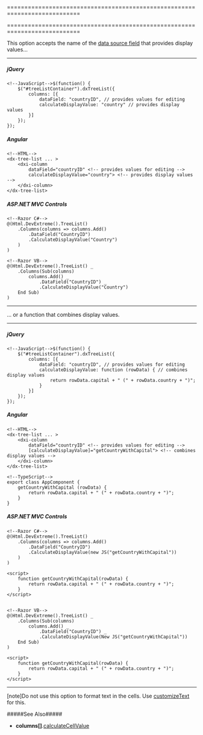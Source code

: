 <!--**
/*-------------------------------------------
    Auto-generated file. Do not modify.
-------------------------------------------

**-->
===========================================================================
<!--merge--><!--/merge-->
===========================================================================

<!--fullDescription-->
This option accepts the name of the [data source field]({basewidgetpath}/Configuration/#dataSource) that provides display values...

---
##### jQuery

    <!--JavaScript-->$(function() {
        $("#treeListContainer").dxTreeList({
            columns: [{
                dataField: "countryID", // provides values for editing
                calculateDisplayValue: "country" // provides display values
            }]
        });
    });

##### Angular

    <!--HTML-->
    <dx-tree-list ... >
        <dxi-column
            dataField="countryID" <!-- provides values for editing -->
            calculateDisplayValue="country"> <!-- provides display values -->
        </dxi-column>
    </dx-tree-list>

##### ASP.NET MVC Controls

    <!--Razor C#-->
    @(Html.DevExtreme().TreeList()
        .Columns(columns => columns.Add()
            .DataField("CountryID")
            .CalculateDisplayValue("Country")
        )
    )
    
    <!--Razor VB-->
    @(Html.DevExtreme().TreeList() _
        .Columns(Sub(columns)
            columns.Add() _
                .DataField("CountryID") _
                .CalculateDisplayValue("Country")
        End Sub)        
    )

---

... or a function that combines display values.

---
##### jQuery

    <!--JavaScript-->$(function() {
        $("#treeListContainer").dxTreeList({
            columns: [{
                dataField: "countryID", // provides values for editing
                calculateDisplayValue: function (rowData) { // combines display values
                    return rowData.capital + " (" + rowData.country + ")";
                }
            }]
        });
    });

##### Angular

    <!--HTML-->
    <dx-tree-list ... >
        <dxi-column
            dataField="countryID" <!-- provides values for editing -->
            [calculateDisplayValue]="getCountryWithCapital"> <!-- combines display values -->
        </dxi-column>
    </dx-tree-list>

    <!--TypeScript-->
    export class AppComponent {
        getCountryWithCapital (rowData) {
            return rowData.capital + " (" + rowData.country + ")";
        }
    }

##### ASP.NET MVC Controls

    <!--Razor C#-->
    @(Html.DevExtreme().TreeList()
        .Columns(columns => columns.Add()
            .DataField("CountryID")
            .CalculateDisplayValue(new JS("getCountryWithCapital"))
        )
    )
    
    <script>
        function getCountryWithCapital(rowData) {
            return rowData.capital + " (" + rowData.country + ")";
        }        
    </script>
    

    <!--Razor VB-->
    @(Html.DevExtreme().TreeList() _
        .Columns(Sub(columns)
            columns.Add() _
                .DataField("CountryID") _
                .CalculateDisplayValue(New JS("getCountryWithCapital"))
        End Sub)        
    )

    <script>
        function getCountryWithCapital(rowData) {
            return rowData.capital + " (" + rowData.country + ")";
        }        
    </script>    
    
---

[note]Do not use this option to format text in the cells. Use [customizeText]({basewidgetpath}/Configuration/columns/#customizeText) for this.

#####See Also#####
- **columns[]**.[calculateCellValue]({basewidgetpath}/Configuration/columns/#calculateCellValue)
<!--/fullDescription-->

<!--handmade-->
<!--/handmade-->